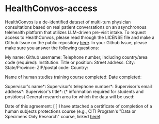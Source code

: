 # HealthConvos-access
HealthConvos is a de-identified dataset of multi-turn physician consultations based on real patient conversations on an asynchronous telehealth platform that utilizes LLM-driven pre-visit intake. To request access to HealthConvos, please read through the LICENSE file and make a Github Issue on the public repository [here](https://github.com/counsel-health/HealthConvos-access/issues). In your Github Issue, please make sure you answer the following questions:

My name:
Github username:
Telephone number, including country/area code (required):
Institution:
Title or position:
Street address:
City:
State/Province:
ZIP/postal code:
Country:

Name of human studies training course completed:
Date completed:

Supervisor's name*:
Supervisor's telephone number*:
Supervisor's email address*:
Supervisor's title*:
(\* information required for students and postdocs)
General research area for which the data will be used:

Date of this agreement:
[ ] I have attached a certificate of completion of a human subjects protections course (e.g., CITI Program's "Data or Specimens Only Research" course, linked [here](https://about.citiprogram.org/))

